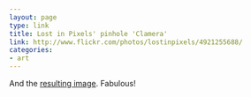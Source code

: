 ```yaml
---
layout: page
type: link
title: Lost in Pixels' pinhole 'Clamera'
link: http://www.flickr.com/photos/lostinpixels/4921255688/
categories: 
- art
---
```

And the [resulting image](http://www.flickr.com/photos/lostinpixels/4921388846/). Fabulous!
